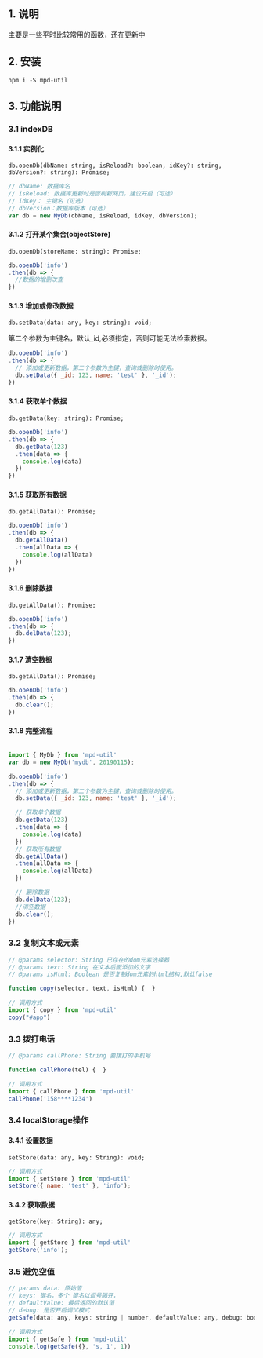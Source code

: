 ## 1. 说明
主要是一些平时比较常用的函数，还在更新中

## 2. 安装

```node
npm i -S mpd-util
```

## 3. 功能说明

### 3.1 indexDB

#### 3.1.1 实例化
``` db.openDb(dbName: string, isReload?: boolean, idKey?: string, dbVersion?: string): Promise; ```

```javascript
// dbName: 数据库名
// isReload: 数据库更新时是否刷新网页，建议开启（可选）
// idKey： 主键名（可选）
// dbVersion：数据库版本（可选）
var db = new MyDb(dbName, isReload, idKey, dbVersion);
```

#### 3.1.2 打开某个集合(objectStore)
``` db.openDb(storeName: string): Promise; ```

```javascript
db.openDb('info')
.then(db => {
  //数据的增删改查
})
```

#### 3.1.3 增加或修改数据
``` db.setData(data: any, key: string): void; ```

第二个参数为主键名，默认_id,必须指定，否则可能无法检索数据。
```javascript
db.openDb('info')
.then(db => {
  // 添加或更新数据，第二个参数为主键，查询或删除时使用。
  db.setData({ _id: 123, name: 'test' }, '_id');
})
```

#### 3.1.4 获取单个数据
``` db.getData(key: string): Promise; ```
```javascript
db.openDb('info')
.then(db => {
  db.getData(123)
  .then(data => {
    console.log(data)
  })
})
```

#### 3.1.5 获取所有数据
``` db.getAllData(): Promise; ```
```javascript
db.openDb('info')
.then(db => {
  db.getAllData()
  .then(allData => {
    console.log(allData)
  })
})
```

#### 3.1.6 删除数据
``` db.getAllData(): Promise; ```
```javascript
db.openDb('info')
.then(db => {
  db.delData(123);
})
```

#### 3.1.7 清空数据
``` db.getAllData(): Promise; ```
```javascript
db.openDb('info')
.then(db => {
  db.clear();
})
```

#### 3.1.8 完整流程

```javascript

import { MyDb } from 'mpd-util'
var db = new MyDb('mydb', 20190115);

db.openDb('info')
.then(db => {
  // 添加或更新数据，第二个参数为主键，查询或删除时使用。
  db.setData({ _id: 123, name: 'test' }, '_id');

  // 获取单个数据
  db.getData(123)
  .then(data => {
    console.log(data)
  })
  // 获取所有数据
  db.getAllData()
  .then(allData => {
    console.log(allData)
  })

  // 删除数据
  db.delData(123);
  //清空数据
  db.clear();
})
```

### 3.2 复制文本或元素
```javascript
// @params selector: String 已存在的dom元素选择器
// @params text: String 在文本后面添加的文字
// @params isHtml: Boolean 是否复制dom元素的html结构,默认false

function copy(selector, text, isHtml) {  }

// 调用方式
import { copy } from 'mpd-util'
copy("#app")

```

### 3.3 拨打电话
```javascript
// @params callPhone: String 要拨打的手机号

function callPhone(tel) {  }

// 调用方式
import { callPhone } from 'mpd-util'
callPhone('158****1234')
```

### 3.4 localStorage操作

#### 3.4.1 设置数据
``` setStore(data: any, key: String): void; ```
```javascript
// 调用方式
import { setStore } from 'mpd-util'
setStore({ name: 'test' }, 'info');
```

#### 3.4.2 获取数据
``` getStore(key: String): any; ```
```javascript
// 调用方式
import { getStore } from 'mpd-util'
getStore('info');
```

### 3.5 避免空值
```javascript
// params data: 原始值
// keys: 键名，多个 键名以逗号隔开，
// defaultValue: 最后返回的默认值
// debug: 是否开启调试模式
getSafe(data: any, keys: string | number, defaultValue: any, debug: boolean): any
```

```javascript
// 调用方式
import { getSafe } from 'mpd-util'
console.log(getSafe({}, 's, 1', 1))

```
